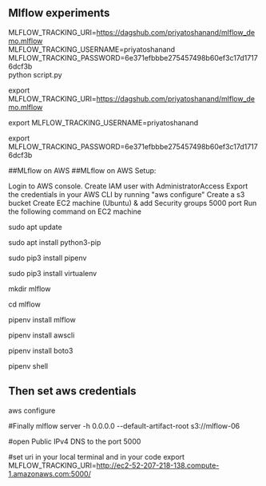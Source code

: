 ## Mlflow experiments

MLFLOW_TRACKING_URI=https://dagshub.com/priyatoshanand/mlflow_demo.mlflow \
MLFLOW_TRACKING_USERNAME=priyatoshanand \
MLFLOW_TRACKING_PASSWORD=6e371efbbbe275457498b60ef3c17d17176dcf3b \
python script.py



export MLFLOW_TRACKING_URI=https://dagshub.com/priyatoshanand/mlflow_demo.mlflow

export MLFLOW_TRACKING_USERNAME=priyatoshanand 

export MLFLOW_TRACKING_PASSWORD=6e371efbbbe275457498b60ef3c17d17176dcf3b

##MLflow on AWS
##MLflow on AWS Setup:

Login to AWS console.
Create IAM user with AdministratorAccess
Export the credentials in your AWS CLI by running "aws configure"
Create a s3 bucket
Create EC2 machine (Ubuntu) & add Security groups 5000 port
Run the following command on EC2 machine

sudo apt update

sudo apt install python3-pip

sudo pip3 install pipenv

sudo pip3 install virtualenv

mkdir mlflow

cd mlflow

pipenv install mlflow

pipenv install awscli

pipenv install boto3

pipenv shell


## Then set aws credentials
aws configure


#Finally 
mlflow server -h 0.0.0.0 --default-artifact-root s3://mlflow-06

#open Public IPv4 DNS to the port 5000


#set uri in your local terminal and in your code 
export MLFLOW_TRACKING_URI=http://ec2-52-207-218-138.compute-1.amazonaws.com:5000/

